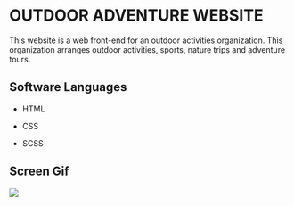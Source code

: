 <h1> OUTDOOR ADVENTURE WEBSITE </h1>

This website is a web front-end for an outdoor activities organization. This organization arranges outdoor activities, sports, nature trips and adventure tours.

<h2> Software Languages </h2>

- HTML

- CSS

- SCSS

<h2> Screen Gif </h2>

![](goutdoor.gif)

